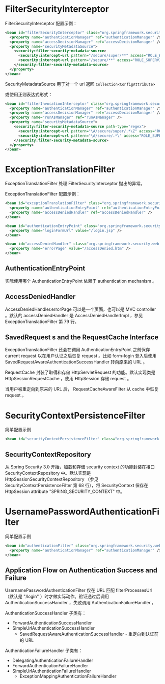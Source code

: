 # FilterSecurityInterceptor
FilterSecurityInterceptor 配置示例：
```xml
<bean id="filterSecurityInterceptor" class="org.springframework.security.web.access.intercept.FilterSecurityInterceptor">
  <property name="authenticationManager" ref="authenticationManager" />
  <property name="accessDecisionManager" ref="accessDecisionManager" />
  <property name="securityMetadataSource">
    <security:filter-security-metadata-source>
      <security:intercept-url pattern="/secure/super/**" access="ROLE_WE_DONT_HAVE" />
      <security:intercept-url pattern="/secure/**" access="ROLE_SUPERVISOR,ROLE_TELLER" />
    </security:filter-security-metadata-source>
  </property>
</bean>
```


SecurityMetadataSource 用于对一个 url 返回 `Collection<ConfigAttribute>`


或使用正则表达式形式：
```xml
<bean id="filterInvocationInterceptor" class="org.springframework.security.web.access.intercept.FilterSecurityInterceptor">
  <property name="authenticationManager" ref="authenticationManager" />
  <property name="accessDecisionManager" ref="accessDecisionManager" />
  <property name="runAsManager" ref="runAsManager" />
  <property name="securityMetadataSource">
    <security:filter-security-metadata-source path-type="regex">
      <security:intercept-url pattern="\A/secure/super/.*\Z" access="ROLE_WE_DONT_HAVE" />
      <security:intercept-url pattern="\A/secure/.*\" access="ROLE_SUPERVISOR,ROLE_TELLER" />
    </security:filter-security-metadata-source>
  </property>
</bean>
```


# ExceptionTranslationFilter
ExceptionTranslationFilter 处理 FilterSecurityInterceptor 抛出的异常。


ExceptionTranslationFilter 配置示例：
```xml
<bean id="exceptionTranslationFilter" class="org.springframework.security.web.access.ExceptionTranslationFilter">
  <property name="authenticationEntryPoint" ref="authenticationEntryPoint" />
  <property name="accessDeniedHandler" ref="accessDeniedHandler" />
</bean>

<bean id="authenticationEntryPoint" class="org.springframework.security.web.authentication.LoginUrlAuthenticationEntryPoint">
  <property name="loginFormUrl" value="/login.jsp" />
</bean>

<bean id="accessDeniedHandler" class="org.springframework.security.web.access.AccessDeniedHandlerImpl">
  <property name="errorPage" value="/accessDenied.htm" />
</bean>
```


## AuthenticationEntryPoint
实际使用哪个 AuthenticationEntryPoint 依赖于 authentication mechanism 。


## AccessDeniedHandler
AccessDeniedHandler.errorPage 可以是一个页面，也可以是 MVC controller 。默认的 accessDeniedHandler 是 AccessDeniedHandlerImpl ，参见 ExceptionTranslationFilter 第 79 行。


## SavedRequest s and the RequestCache Interface
ExceptionTranslationFilter 还会在调用 AuthenticationEntryPoint 之前保存 current request 以在用户认证之后恢复 request 。比如 form-login 登入后使用 SavedRequestAwareAuthenticationSuccessHandler 转向原来的 URL 。


RequestCache 封装了取得和存储 HttpServletRequest 的功能。默认实现类是 HttpSessionRequestCache ，使用 HttpSession 存储 request 。


当用户被重定向到原来的 URL 后， RequestCacheAwareFilter 从 cache 中恢复 request 。


# SecurityContextPersistenceFilter
简单配置示例
```xml
<bean id="securityContextPersistenceFilter" class="org.springframework.security.web.context.SecurityContextPersistenceFilter" />
```


## SecurityContextRepository
从 Spring Security 3.0 开始，加载和存储 security context 的功能封装在接口 SecurityContextRepository 中。默认实现是 HttpSessionSecurityContextRepository （参见 SecurityContextPersistenceFilter 第 68 行），将 SecurityContext 保存在 HttpSession attribute "SPRING_SECURITY_CONTEXT" 中。


# UsernamePasswordAuthenticationFilter
简单配置示例
```xml
<bean id="authenticationFilter" class="org.springframework.security.web.authentication.UsernamePasswordAuthenticationFilter">
  <property name="authenticationManager" ref="authenticationManager" />
</bean>
```


## Application Flow on Authentication Success and Failure
UsernamePasswordAuthenticationFilter 仅在 URL 匹配 filterProcessesUrl （默认是 "/login" ）时才做实际动作。验证通过后调用 AuthenticationSuccessHandler ，失败调用 AuthenticationFailureHandler 。


AuthenticationSuccessHandler 子类有：
- ForwardAuthenticationSuccessHandler
- SimpleUrlAuthenticationSuccessHandler
  - SavedRequestAwareAuthenticationSuccessHandler - 重定向到认证前的 URL


AuthenticationFailureHandler 子类有：
- DelegatingAuthenticationFailureHandler
- ForwardAuthenticationFailureHandler
- SimpleUrlAuthenticationFailureHandler
  - ExceptionMappingAuthenticationFailureHandler

